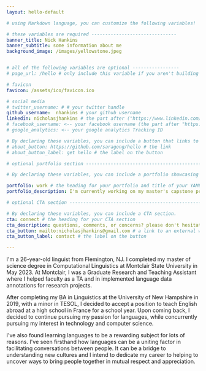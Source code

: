 ```yaml
---
layout: hello-default

# using Markdown language, you can customize the following variables!

# these variables are required -------------------------------
banner_title: Nick Hankins
banner_subtitle: some information about me
background_image: /images/yellowstone.jpeg


# all of the following variables are optional -----------------
# page_url: /hello # only include this variable if you aren't building the page to your primary domain 

# favicon
favicon: /assets/ico/favicon.ico

# social media
# twitter_username: # # your twitter handle
github_username:  nhankins # your github username
linkedin: nicholasjhankins # the part after ("https://www.linkedin.com/in/...")
# facebook_username: <-- your facebook username (the part after "https://www.facebook.com/...")
# google_analytics: <-- your google analytics Tracking ID

# By declaring these variables, you can include a button that links to an external website or to media.
# about_button: https://github.com/saragong/hello # the link
# about_button_label: get hello # the label on the button

# optional portfolio section ------------------------------------------

# By declaring these variables, you can include a portfolio showcasing your work and organize your portfolio's items into a custom layout, all without adding any CSS. In addition, you must 1) create an HTML file in the_includes folder for each project with the text you'd like to display, and 2) create a YAML file in the _data folder describing the order in which each project should be shown and categorized. See `/includes/example.html` and `/_data/work.yml` for examples.

portfolio: work # the heading for your portfolio and title of your YAML file
portfolio_description: I'm currently working on my master's capstone project which involves looking for specific influential linguistic features by analyzing the cross-lingual transfer of contextualized word embeddings with mBERT. The code and paper was presented, completed, and uploaded on my Github at the end of my last semester of graduate school in May 2023. Please feel free to follow my Github link at the bottom of this webpage for my growing portfolio of projects. I was an active member of the Montclair State University Natural Language Processing Lab where I assisted faculty and other Graduate Assistants with research. More specifically, my contributions have included annotation of English data and title creation suggestions. # a description to be desplayed below the heading and above the content

# optional CTA section --------------------------------------------------

# By declaring these variables, you can include a CTA section.
cta: connect # the heading for your CTA section
cta_description: questions, comments, or concerns? please don't hesitate to reach out. # a description to be desplayed below the heading and above the content
cta_button: mailto:nicholasjhankins@gmail.com # a link to an external website or to media
cta_button_label: contact # the label on the button

---			
```

[//]: # (write a bit about yourself here)

I'm a 26-year-old linguist from Flemington, NJ. I completed my master of science degree in Computational Linguistics at Montclair State University in May 2023. At Montclair, I was a Graduate Research and Teaching Assistant where I helped faculty as a TA and in implemented language data annotations for research projects.

 After completing my BA in Linguistics at the University of New Hampshire in 2019, with a minor in TESOL, I decided to accept a position to teach English abroad at a high school in France for a school year.  Upon coming back, I decided to continue pursuing my passion for languages, while concurrently pursuing my interest in technology and computer science.

I've also found learning languages to be a rewarding subject for lots of reasons. I've seen firsthand how languages can be a uniting factor in facilitating conversations between people. It can be a bridge to understanding new cultures and I intend to dedicate my career to helping to uncover ways to bring people together in mutual respect and appreciation.



